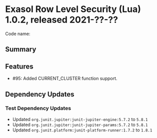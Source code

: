 # Exasol Row Level Security (Lua) 1.0.2, released 2021-??-??

Code name: 

## Summary

## Features

* #95: Added CURRENT_CLUSTER function support.

## Dependency Updates

### Test Dependency Updates

* Updated `org.junit.jupiter:junit-jupiter-engine:5.7.2` to `5.8.1`
* Updated `org.junit.jupiter:junit-jupiter-params:5.7.2` to `5.8.1`
* Updated `org.junit.platform:junit-platform-runner:1.7.2` to `1.8.1`
